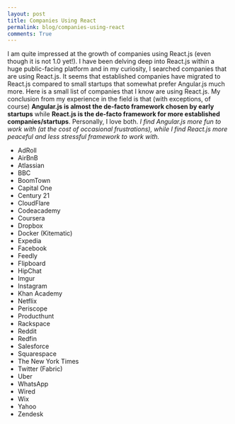 ```yaml
---
layout: post
title: Companies Using React
permalink: blog/companies-using-react
comments: True
---
```


I am quite impressed at the growth of companies using React.js (even though it is not 1.0 yet!). I have been delving deep into React.js within a huge public-facing platform and in my curiosity, I searched companies that are using React.js. It seems that established companies have migrated to React.js compared to small startups that somewhat prefer Angular.js much more. Here is a small list of companies that I know are using React.js. My conclusion from my experience in the field is that (with exceptions, of course) **Angular.js is almost the de-facto framework chosen by early startups** while **React.js is the de-facto framework for more established companies/startups**. Personally, I love both. *I find Angular.js more fun to work with (at the cost of occasional frustrations), while I find React.js more peaceful and less stressful framework to work with.*

- AdRoll
- AirBnB
- Atlassian
- BBC
- BoomTown
- Capital One
- Century 21
- CloudFlare
- Codeacademy
- Coursera
- Dropbox
- Docker (Kitematic)
- Expedia
- Facebook
- Feedly
- Flipboard
- HipChat
- Imgur
- Instagram
- Khan Academy
- Netflix
- Periscope
- Producthunt
- Rackspace
- Reddit
- Redfin
- Salesforce
- Squarespace
- The New York Times
- Twitter (Fabric)
- Uber
- WhatsApp
- Wired
- Wix
- Yahoo
- Zendesk
